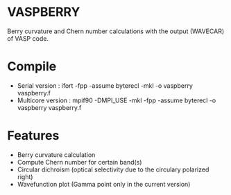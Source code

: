 # VASPBERRY
Berry curvature and Chern number calculations with the output (WAVECAR) of VASP code.

# Compile
* Serial version : 
ifort -fpp -assume byterecl -mkl -o vaspberry vaspberry.f
* Multicore version : 
mpif90 -DMPI_USE -mkl -fpp -assume byterecl -o vaspberry vaspberry.f

# Features
* Berry curvature calculation
* Compute Chern number for certain band(s)
* Circular dichroism (optical selectivity due to the circulary polarized right)
* Wavefunction plot (Gamma point only in the current version)
